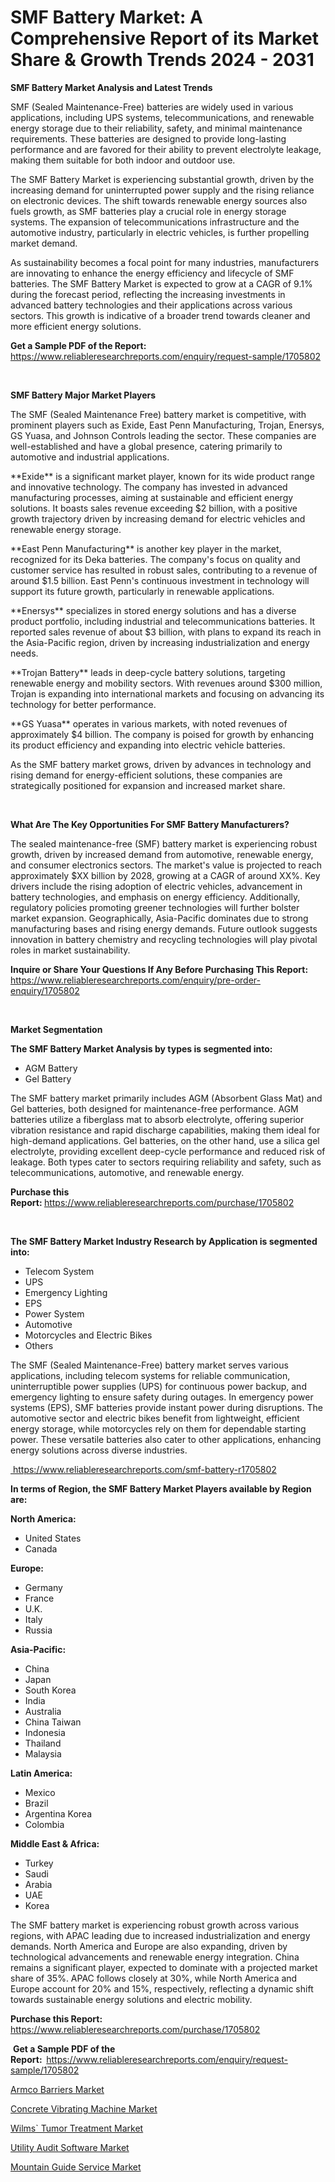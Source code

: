 <p><h1>SMF Battery Market: A Comprehensive Report of its Market Share & Growth Trends 2024 - 2031</h1></p><p><strong>SMF Battery Market Analysis and Latest Trends</strong></p>
<p><p>SMF (Sealed Maintenance-Free) batteries are widely used in various applications, including UPS systems, telecommunications, and renewable energy storage due to their reliability, safety, and minimal maintenance requirements. These batteries are designed to provide long-lasting performance and are favored for their ability to prevent electrolyte leakage, making them suitable for both indoor and outdoor use.</p><p>The SMF Battery Market is experiencing substantial growth, driven by the increasing demand for uninterrupted power supply and the rising reliance on electronic devices. The shift towards renewable energy sources also fuels growth, as SMF batteries play a crucial role in energy storage systems. The expansion of telecommunications infrastructure and the automotive industry, particularly in electric vehicles, is further propelling market demand.</p><p>As sustainability becomes a focal point for many industries, manufacturers are innovating to enhance the energy efficiency and lifecycle of SMF batteries. The SMF Battery Market is expected to grow at a CAGR of 9.1% during the forecast period, reflecting the increasing investments in advanced battery technologies and their applications across various sectors. This growth is indicative of a broader trend towards cleaner and more efficient energy solutions.</p></p>
<p><strong>Get a Sample PDF of the Report:&nbsp;</strong> <a href="https://www.reliableresearchreports.com/enquiry/request-sample/1705802?utm_campaign=12&utm_medium=2&utm_source=Github&utm_content=ia&utm_term=21102024&utm_id=smf-battery">https://www.reliableresearchreports.com/enquiry/request-sample/1705802</a></p>
<p>&nbsp;</p>
<p><strong>SMF Battery Major Market Players</strong></p>
<p><p>The SMF (Sealed Maintenance Free) battery market is competitive, with prominent players such as Exide, East Penn Manufacturing, Trojan, Enersys, GS Yuasa, and Johnson Controls leading the sector. These companies are well-established and have a global presence, catering primarily to automotive and industrial applications.</p><p>**Exide** is a significant market player, known for its wide product range and innovative technology. The company has invested in advanced manufacturing processes, aiming at sustainable and efficient energy solutions. It boasts sales revenue exceeding $2 billion, with a positive growth trajectory driven by increasing demand for electric vehicles and renewable energy storage.</p><p>**East Penn Manufacturing** is another key player in the market, recognized for its Deka batteries. The company's focus on quality and customer service has resulted in robust sales, contributing to a revenue of around $1.5 billion. East Penn's continuous investment in technology will support its future growth, particularly in renewable applications.</p><p>**Enersys** specializes in stored energy solutions and has a diverse product portfolio, including industrial and telecommunications batteries. It reported sales revenue of about $3 billion, with plans to expand its reach in the Asia-Pacific region, driven by increasing industrialization and energy needs.</p><p>**Trojan Battery** leads in deep-cycle battery solutions, targeting renewable energy and mobility sectors. With revenues around $300 million, Trojan is expanding into international markets and focusing on advancing its technology for better performance.</p><p>**GS Yuasa** operates in various markets, with noted revenues of approximately $4 billion. The company is poised for growth by enhancing its product efficiency and expanding into electric vehicle batteries.</p><p>As the SMF battery market grows, driven by advances in technology and rising demand for energy-efficient solutions, these companies are strategically positioned for expansion and increased market share.</p></p>
<p>&nbsp;</p>
<p><strong>What Are The Key Opportunities For SMF Battery Manufacturers?</strong></p>
<p><p>The sealed maintenance-free (SMF) battery market is experiencing robust growth, driven by increased demand from automotive, renewable energy, and consumer electronics sectors. The market's value is projected to reach approximately $XX billion by 2028, growing at a CAGR of around XX%. Key drivers include the rising adoption of electric vehicles, advancement in battery technologies, and emphasis on energy efficiency. Additionally, regulatory policies promoting greener technologies will further bolster market expansion. Geographically, Asia-Pacific dominates due to strong manufacturing bases and rising energy demands. Future outlook suggests innovation in battery chemistry and recycling technologies will play pivotal roles in market sustainability.</p></p>
<p><strong>Inquire or Share Your Questions If Any Before Purchasing This Report:</strong> <a href="https://www.reliableresearchreports.com/enquiry/pre-order-enquiry/1705802?utm_campaign=12&utm_medium=2&utm_source=Github&utm_content=ia&utm_term=21102024&utm_id=smf-battery">https://www.reliableresearchreports.com/enquiry/pre-order-enquiry/1705802</a></p>
<p>&nbsp;</p>
<p><strong>Market Segmentation</strong></p>
<p><strong>The SMF Battery Market Analysis by types is segmented into:</strong></p>
<p><ul><li>AGM Battery</li><li>Gel Battery</li></ul></p>
<p><p>The SMF battery market primarily includes AGM (Absorbent Glass Mat) and Gel batteries, both designed for maintenance-free performance. AGM batteries utilize a fiberglass mat to absorb electrolyte, offering superior vibration resistance and rapid discharge capabilities, making them ideal for high-demand applications. Gel batteries, on the other hand, use a silica gel electrolyte, providing excellent deep-cycle performance and reduced risk of leakage. Both types cater to sectors requiring reliability and safety, such as telecommunications, automotive, and renewable energy.</p></p>
<p><strong>Purchase this Report:&nbsp;</strong><a href="https://www.reliableresearchreports.com/purchase/1705802?utm_campaign=12&utm_medium=2&utm_source=Github&utm_content=ia&utm_term=21102024&utm_id=smf-battery">https://www.reliableresearchreports.com/purchase/1705802</a></p>
<p>&nbsp;</p>
<p><strong>The SMF Battery Market Industry Research by Application is segmented into:</strong></p>
<p><ul><li>Telecom System</li><li>UPS</li><li>Emergency Lighting</li><li>EPS</li><li>Power System</li><li>Automotive</li><li>Motorcycles and Electric Bikes</li><li>Others</li></ul></p>
<p><p>The SMF (Sealed Maintenance-Free) battery market serves various applications, including telecom systems for reliable communication, uninterruptible power supplies (UPS) for continuous power backup, and emergency lighting to ensure safety during outages. In emergency power systems (EPS), SMF batteries provide instant power during disruptions. The automotive sector and electric bikes benefit from lightweight, efficient energy storage, while motorcycles rely on them for dependable starting power. These versatile batteries also cater to other applications, enhancing energy solutions across diverse industries.</p></p>
<p><a href="https://www.reliableresearchreports.com/smf-battery-r1705802?utm_campaign=12&utm_medium=2&utm_source=Github&utm_content=ia&utm_term=21102024&utm_id=smf-battery">&nbsp;https://www.reliableresearchreports.com/smf-battery-r1705802</a></p>
<p><strong>In terms of Region, the SMF Battery Market Players available by Region are:</strong></p>
<p>
    <p> <strong> North America: </strong>
        <ul>
            <li>United States</li>
            <li>Canada</li>
        </ul>
        </p> 
    <p> <strong> Europe: </strong>
        <ul>
            <li>Germany</li>
            <li>France</li>
            <li>U.K.</li>
            <li>Italy</li>
            <li>Russia</li>
        </ul>
        </p> 
    <p> <strong> Asia-Pacific: </strong>
        <ul>
            <li>China</li>
            <li>Japan</li>
            <li>South Korea</li>
            <li>India</li>
            <li>Australia</li>
            <li>China Taiwan</li>
            <li>Indonesia</li>
            <li>Thailand</li>
            <li>Malaysia</li>
        </ul>
        </p> 
    <p> <strong> Latin America: </strong>
        <ul>
            <li>Mexico</li>
            <li>Brazil</li>
            <li>Argentina Korea</li>
            <li>Colombia</li>
        </ul>
        </p> 
    <p> <strong> Middle East & Africa: </strong>
        <ul>
            <li>Turkey</li>
            <li>Saudi</li>
            <li>Arabia</li>
            <li>UAE</li>
            <li>Korea</li>
        </ul>
    </p>
    </p>
<p><p>The SMF battery market is experiencing robust growth across various regions, with APAC leading due to increased industrialization and energy demands. North America and Europe are also expanding, driven by technological advancements and renewable energy integration. China remains a significant player, expected to dominate with a projected market share of 35%. APAC follows closely at 30%, while North America and Europe account for 20% and 15%, respectively, reflecting a dynamic shift towards sustainable energy solutions and electric mobility.</p></p>
<p><strong>Purchase this Report: </strong><a href="https://www.reliableresearchreports.com/purchase/1705802?utm_campaign=12&utm_medium=2&utm_source=Github&utm_content=ia&utm_term=21102024&utm_id=smf-battery">https://www.reliableresearchreports.com/purchase/1705802</a></p>
<p>&nbsp;<strong>Get a Sample PDF of the Report:&nbsp;&nbsp;</strong><a href="https://www.reliableresearchreports.com/enquiry/request-sample/1705802?utm_campaign=12&utm_medium=2&utm_source=Github&utm_content=ia&utm_term=21102024&utm_id=smf-battery">https://www.reliableresearchreports.com/enquiry/request-sample/1705802</a></p>
<p><strong></strong></p>
<p><p><a href="https://issuu.com/reportprime-2/docs/armco-barriers-market-size-2030.ppt_21b46cdc66c951?utm_campaign=12&utm_medium=2&utm_source=Github&utm_content=ia&utm_term=21102024&utm_id=smf-battery">Armco Barriers Market</a></p><p><a href="https://github.com/shauntarfpso/Market-Research-Report-List-1/blob/main/concrete-vibrating-machine-market.md?utm_campaign=12&utm_medium=2&utm_source=Github&utm_content=ia&utm_term=21102024&utm_id=smf-battery">Concrete Vibrating Machine Market</a></p><p><a href="https://github.com/GenaGaines34/Market-Research-Report-List-1/blob/main/wilms-tumor-treatment-market.md?utm_campaign=12&utm_medium=2&utm_source=Github&utm_content=ia&utm_term=21102024&utm_id=smf-battery">Wilms` Tumor Treatment Market</a></p><p><a href="https://www.linkedin.com/pulse/unlocking-growth-potential-strategic-analysis-utility-audit-rd9ff?utm_campaign=12&utm_medium=2&utm_source=Github&utm_content=ia&utm_term=21102024&utm_id=smf-battery">Utility Audit Software Market</a></p><p><a href="https://www.linkedin.com/pulse/mountain-guide-service-market-innovations-trends-comprehensive-nsmaf?utm_campaign=12&utm_medium=2&utm_source=Github&utm_content=ia&utm_term=21102024&utm_id=smf-battery">Mountain Guide Service Market</a></p></p>